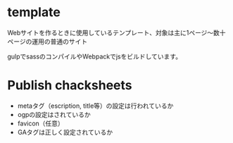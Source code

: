 # template
Webサイトを作るときに使用しているテンプレート、対象は主に1ページ〜数十ページの運用の普通のサイト

gulpでsassのコンパイルやWebpackでjsをビルドしています。

# Publish chacksheets
* metaタグ（escription, title等）の設定は行われているか
* ogpの設定はされているか
* favicon（任意）
* GAタグは正しく設定されているか
